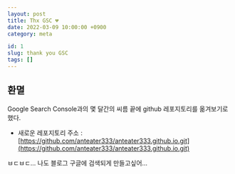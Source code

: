 ```yaml
---
layout: post
title: Thx GSC 💔
date: 2022-03-09 10:00:00 +0900
category: meta

id: 1
slug: thank you GSC
tags: []
---
```


## 환멸

Google Search Console과의 몇 달간의 씨름 끝에 github 레포지토리를 옮겨보기로 했다.

- 새로운 레포지토리 주소 : [https://github.com/anteater333/anteater333.github.io.git](https://github.com/anteater333/anteater333.github.io.git)

ㅂㄷㅂㄷ... 나도 블로그 구글에 검색되게 만들고싶어...
